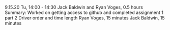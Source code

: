 9.15.20 Tu, 14:00 - 14:30 Jack Baldwin and Ryan Voges, 0.5 hours
Summary: Worked on getting access to github and completed assignment 1 part 2
Driver order and time length
Ryan Voges, 15 minutes
Jack Baldwin, 15 minutes 

